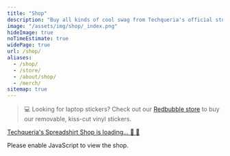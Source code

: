 ```yaml
---
title: "Shop"
description: "Buy all kinds of cool swag from Techqueria's official store. 🛒"
image: "/assets/img/shop/_index.png"
hideImage: true
noTimeEstimate: true
widePage: true
url: /shop/
aliases:
  - /shop/
  - /store/
  - /about/shop/
  - /merch/
sitemap: true
---
```


> 💻 Looking for laptop stickers? Check out our [Redbubble store](https://www.redbubble.com/i/sticker/Techqueria-by-techqueria/44479650.EJUG5) to buy our removable, kiss-cut vinyl stickers.

<div id="techqueria-shop">
    <a href="https://shop.spreadshirt.com/techqueria">Techqueria's Spreadshirt Shop is loading... 🌮 🛒</a>
</div>

<script>
    var spread_shop_config = {
        shopName: 'techqueria',
        locale: 'us_US',
        prefix: 'https://shop.spreadshirt.com',
        baseId: 'techqueria-shop'
    };
</script>

<script type="text/javascript"
        src="https://shop.spreadshirt.com/shopfiles/shopclient/shopclient.nocache.js">
</script>

<noscript>Please enable JavaScript to view the shop.</noscript>

<style>
body {
  font-family: "Rubik", BlinkMacSystemFont, -apple-system, "Roboto", "Segoe UI", "Oxygen", "Ubuntu", "Cantarell", "Fira Sans", "Droid Sans", "Helvetica Neue", "Helvetica", "Arial", sans-serif
}

.SprdMain .sprd-detail-sizes, .SprdMain .sprd-detail-social__caption, .SprdMain .sprd-detail-suggestions__caption {
  margin-bottom: 2em;
}

.SprdMain .sprd-detail-sizes__size {
  min-width: unset;
  font-size: 1em;
}

.SprdMain .sprd-button-secondary-cta-ghost {
  margin-bottom: 0;
  min-height: unset;
  padding: .5em;
  margin-right: .25em;
}

.SprdMain .sprd-detail-design-details__text {
  display: none;
}

.sprd-info-footer {
  padding-bottom: 2em;
}
</style>
